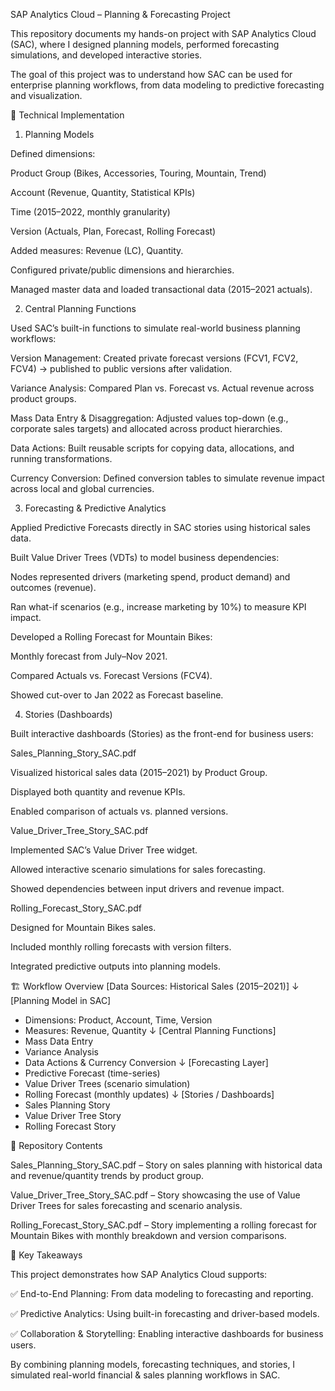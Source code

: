 SAP Analytics Cloud – Planning & Forecasting Project

This repository documents my hands-on project with SAP Analytics Cloud (SAC), where I designed planning models, performed forecasting simulations, and developed interactive stories.

The goal of this project was to understand how SAC can be used for enterprise planning workflows, from data modeling to predictive forecasting and visualization.

🔧 Technical Implementation
1. Planning Models

Defined dimensions:

Product Group (Bikes, Accessories, Touring, Mountain, Trend)

Account (Revenue, Quantity, Statistical KPIs)

Time (2015–2022, monthly granularity)

Version (Actuals, Plan, Forecast, Rolling Forecast)

Added measures: Revenue (LC), Quantity.

Configured private/public dimensions and hierarchies.

Managed master data and loaded transactional data (2015–2021 actuals).

2. Central Planning Functions

Used SAC’s built-in functions to simulate real-world business planning workflows:

Version Management: Created private forecast versions (FCV1, FCV2, FCV4) → published to public versions after validation.

Variance Analysis: Compared Plan vs. Forecast vs. Actual revenue across product groups.

Mass Data Entry & Disaggregation: Adjusted values top-down (e.g., corporate sales targets) and allocated across product hierarchies.

Data Actions: Built reusable scripts for copying data, allocations, and running transformations.

Currency Conversion: Defined conversion tables to simulate revenue impact across local and global currencies.

3. Forecasting & Predictive Analytics

Applied Predictive Forecasts directly in SAC stories using historical sales data.

Built Value Driver Trees (VDTs) to model business dependencies:

Nodes represented drivers (marketing spend, product demand) and outcomes (revenue).

Ran what-if scenarios (e.g., increase marketing by 10%) to measure KPI impact.

Developed a Rolling Forecast for Mountain Bikes:

Monthly forecast from July–Nov 2021.

Compared Actuals vs. Forecast Versions (FCV4).

Showed cut-over to Jan 2022 as Forecast baseline.

4. Stories (Dashboards)

Built interactive dashboards (Stories) as the front-end for business users:

Sales_Planning_Story_SAC.pdf

Visualized historical sales data (2015–2021) by Product Group.

Displayed both quantity and revenue KPIs.

Enabled comparison of actuals vs. planned versions.

Value_Driver_Tree_Story_SAC.pdf

Implemented SAC’s Value Driver Tree widget.

Allowed interactive scenario simulations for sales forecasting.

Showed dependencies between input drivers and revenue impact.

Rolling_Forecast_Story_SAC.pdf

Designed for Mountain Bikes sales.

Included monthly rolling forecasts with version filters.

Integrated predictive outputs into planning models.

🏗️ Workflow Overview
[Data Sources: Historical Sales (2015–2021)]
          ↓
 [Planning Model in SAC]
   - Dimensions: Product, Account, Time, Version
   - Measures: Revenue, Quantity
          ↓
 [Central Planning Functions]
   - Mass Data Entry
   - Variance Analysis
   - Data Actions & Currency Conversion
          ↓
 [Forecasting Layer]
   - Predictive Forecast (time-series)
   - Value Driver Trees (scenario simulation)
   - Rolling Forecast (monthly updates)
          ↓
 [Stories / Dashboards]
   - Sales Planning Story
   - Value Driver Tree Story
   - Rolling Forecast Story

📂 Repository Contents

Sales_Planning_Story_SAC.pdf – Story on sales planning with historical data and revenue/quantity trends by product group.

Value_Driver_Tree_Story_SAC.pdf – Story showcasing the use of Value Driver Trees for sales forecasting and scenario analysis.

Rolling_Forecast_Story_SAC.pdf – Story implementing a rolling forecast for Mountain Bikes with monthly breakdown and version comparisons.

🚀 Key Takeaways

This project demonstrates how SAP Analytics Cloud supports:

✅ End-to-End Planning: From data modeling to forecasting and reporting.

✅ Predictive Analytics: Using built-in forecasting and driver-based models.

✅ Collaboration & Storytelling: Enabling interactive dashboards for business users.

By combining planning models, forecasting techniques, and stories, I simulated real-world financial & sales planning workflows in SAC.
